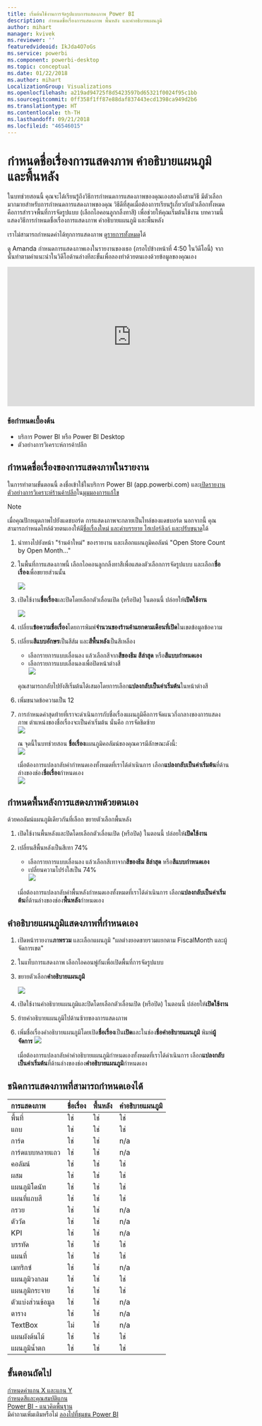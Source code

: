 ```yaml
---
title: เริ่มต้นใช้งานการจัดรูปแบบการแสดงภาพ Power BI
description: กำหนดชื่อเรื่องการแสดงภาพ พื้นหลัง และคำอธิบายแผนภูมิ
author: mihart
manager: kvivek
ms.reviewer: ''
featuredvideoid: IkJda4O7oGs
ms.service: powerbi
ms.component: powerbi-desktop
ms.topic: conceptual
ms.date: 01/22/2018
ms.author: mihart
LocalizationGroup: Visualizations
ms.openlocfilehash: a219ad94725f8d5423597bd65321f0024f95c1bb
ms.sourcegitcommit: 0ff358f1ff87e88daf837443ecd1398ca949d2b6
ms.translationtype: HT
ms.contentlocale: th-TH
ms.lasthandoff: 09/21/2018
ms.locfileid: "46546015"
---
```

# <a name="customize-visualization-titles-legends-and-backgrounds"></a>กำหนดชื่อเรื่องการแสดงภาพ คำอธิบายแผนภูมิ และพื้นหลัง
ในบทช่วยสอนนี้ คุณจะได้เรียนรู้ถึงวิธีการกำหนดการแสดงภาพของคุณเองสองถึงสามวิธี   มีตัวเลือกมากมายสำหรับการกำหนดการแสดงภาพของคุณ วิธีดีที่สุดเมื่อต้องการเรียนรู้เกี่ยวกับตัวเลือกทั้งหมดคือการสำรวจพื้นที่การจัดรูปแบบ (เลือกไอคอนลูกกลิ้งทาสี)  เพื่อช่วยให้คุณเริ่มต้นใช้งาน บทความนี้แสดงวิธีการกำหนดชื่อเรื่องการแสดงภาพ คำอธิบายแผนภูมิ และพื้นหลัง  

เราไม่สามารถกำหนดค่าได้ทุกการแสดงภาพ [ดูรายการทั้งหมด](#list)ได้  

ดู Amanda กำหนดการแสดงภาพเองในรายงานของเธอ (กรอไปข้างหน้าที่ 4:50 ในวิดีโอนี้) จากนั้นทำตามคำแนะนำในวิดีโอด้านล่างทีละขั้นเพื่อลองทำด้วยตนเองด้วยข้อมูลของคุณเอง

<iframe width="560" height="315" src="https://www.youtube.com/embed/IkJda4O7oGs" frameborder="0" allowfullscreen></iframe>

### <a name="prerequisites"></a>ข้อกำหนดเบื้องต้น
- บริการ Power BI หรือ Power BI Desktop
- ตัวอย่างการวิเคราะห์การค้าปลีก

## <a name="customize-visualization-titles-in-reports"></a>กำหนดชื่อเรื่องของการแสดงภาพในรายงาน
ในการทำตามขั้นตอนนี้ ลงชื่อเข้าใช้ในบริการ Power BI (app.powerbi.com) และ[เปิดรายงานตัวอย่างการวิเคราะห์ร้านค้าปลีก](../sample-datasets.md)ใน[มุมมองการแก้ไข](../service-interact-with-a-report-in-editing-view.md)

> [!NOTE]
> เมื่อคุณปักหมุดภาพไปยังแดชบอร์ด การแสดงภาพจะกลายเป็นไทล์ของแดชบอร์ด  นอกจากนี้ คุณสามารถกำหนดไทล์ด้วยตนเองให้มี[ชื่อเรื่องใหม่ และคำบรรยาย ไฮเปอร์ลิงก์ และปรับขนาด](../service-dashboard-edit-tile.md)ได้
> 
> 

1. นำทางไปยังหน้า "ร้านค้าใหม่" ของรายงาน และเลือกแผนภูมิคอลัมน์ "Open Store Count by Open Month..."
2. ในพื้นที่การแสดงภาพนี้ เลือกไอคอนลูกกลิ้งทาสีเพื่อแสดงตัวเลือกการจัดรูปแบบ  และเลือก**ชื่อเรื่อง**เพื่อขยายส่วนนั้น  

   ![](media/power-bi-visualization-customize-title-background-and-legend/power-bi-formatting-menu.png)
3. เปิดใช้งาน**ชื่อเรื่อง**และปิดโดยเลือกตัวเลื่อนเปิด (หรือปิด) ในตอนนี้ ปล่อยให้**เปิดใช้งาน**  

   ![](media/power-bi-visualization-customize-title-background-and-legend/onoffslider.png)
4. เปลี่ยน**ข้อความชื่อเรื่อง**โดยการพิมพ์**จำนวนของร้านค้าแยกตามเดือนที่เปิด**ในเขตข้อมูลข้อความ  
5. เปลี่ยน**สีแบบอักษร**เป็นสีส้ม และ**สีพื้นหลัง**เป็นสีเหลือง

   * เลือกรายการแบบเลื่อนลง แล้วเลือกสีจาก**สีของธีม** **สีล่าสุด** หรือ**สีแบบกำหนดเอง**
   * เลือกรายการแบบเลื่อนลงเพื่อปิดหน้าต่างสี  
     ![](media/power-bi-visualization-customize-title-background-and-legend/customizecolorpicker.png)

   คุณสามารถกลับไปยังสีเริ่มต้นได้เสมอโดยการเลือก**แปลงกลับเป็นค่าเริ่มต้น**ในหน้าต่างสี
6. เพิ่มขนาดข้อความเป็น 12
7. การกำหนดค่าสุดท้ายที่เราจะดำเนินการกับชื่อเรื่องแผนภูมิคือการจัดแนวกึ่งกลางของการแสดงภาพ ตำแหน่งของชื่อเรื่องจะเป็นค่าเริ่มต้น นั่นคือ การจัดชิดซ้าย  
   ![](media/power-bi-visualization-customize-title-background-and-legend/customizealign.png)

    ณ จุดนี้ในบทช่วยสอน **ชื่อเรื่อง**แผนภูมิคอลัมน์ของคุณควรมีลักษณะดังนี้:  
    ![](media/power-bi-visualization-customize-title-background-and-legend/tutorialprogress1.png)

    เมื่อต้องการแปลงกลับค่ากำหนดเองทั้งหมดที่เราได้ดำเนินการ เลือก**แปลงกลับเป็นค่าเริ่มต้น**ที่ด้านล่างของช่อง**ชื่อเรื่อง**กำหนดเอง  
    ![](media/power-bi-visualization-customize-title-background-and-legend/revertall.png)

## <a name="customize-visualization-backgrounds"></a>กำหนดพื้นหลังการแสดงภาพด้วยตนเอง
ด้วยคอลัมน์แผนภูมิเดียวกันที่เลือก ขยายตัวเลือกพื้นหลัง

1. เปิดใช้งานพื้นหลังและปิดโดยเลือกตัวเลื่อนเปิด (หรือปิด) ในตอนนี้ ปล่อยให้**เปิดใช้งาน**
2. เปลี่ยนสีพื้นหลังเป็นสีเทา 74%

   * เลือกรายการแบบเลื่อนลง แล้วเลือกสีเทาจาก**สีของธีม** **สีล่าสุด** หรือ**สีแบบกำหนดเอง**
   * เปลี่ยนความโปร่งใสเป็น 74%   
     ![](media/power-bi-visualization-customize-title-background-and-legend/power-bi-customize-background.png)

   เมื่อต้องการแปลงกลับค่าพื้นหลังกำหนดเองทั้งหมดที่เราได้ดำเนินการ เลือก**แปลงกลับเป็นค่าเริ่มต้น**ที่ด้านล่างของช่อง**พื้นหลัง**กำหนดเอง

## <a name="customize-visualization-legends"></a>คำอธิบายแผนภูมิแสดงภาพที่กำหนดเอง
1. เปิดหน้ารายงาน**ภาพรวม** และเลือกแผนภูมิ "ผลต่างยอดขายรวมแยกตาม FiscalMonth และผู้จัดการเขต"
2. ในแท็บการแสดงภาพ เลือกไอคอนพู่กันเพื่อเปิดพื้นที่การจัดรูปแบบ  
3. ขยายตัวเลือก**คำอธิบายแผนภูมิ**

      ![](media/power-bi-visualization-customize-title-background-and-legend/legend.png)
4. เปิดใช้งานคำอธิบายแผนภูมิและปิดโดยเลือกตัวเลื่อนเปิด (หรือปิด) ในตอนนี้ ปล่อยให้**เปิดใช้งาน**
5. ย้ายคำอธิบายแผนภูมิไปด้านซ้ายของการแสดงภาพ    
6. เพิ่มชื่อเรื่องคำอธิบายแผนภูมิโดยเปิด**ชื่อเรื่อง**เป็น**เปิด**และในช่อง**ชื่อคำอธิบายแผนภูมิ** พิมพ์**ผู้จัดการ**
   ![](media/power-bi-visualization-customize-title-background-and-legend/legend-move.png)

   เมื่อต้องการแปลงกลับค่าคำอธิบายแผนภูมิกำหนดเองทั้งหมดที่เราได้ดำเนินการ เลือก**แปลงกลับเป็นค่าเริ่มต้น**ที่ด้านล่างของช่อง**คำอธิบายแผนภูมิ**กำหนดเอง

<a name="list"></a>

## <a name="visualization-types-that-can-be-customized"></a>ชนิดการแสดงภาพที่สามารถกำหนดเองได้

| การแสดงภาพ | ชื่อเรื่อง | พื้นหลัง | คำอธิบายแผนภูมิ |
|:--- |:--- |:--- |:--- |
| พื้นที่ |ใช่ |ใช่ |ใช่ |
| แถบ |ใช่ |ใช่ |ใช่ |
| การ์ด |ใช่ |ใช่ |n/a |
| การ์ดแบบหลายแถว |ใช่ |ใช่ |n/a |
| คอลัมน์ |ใช่ |ใช่ |ใช่ |
| ผสม |ใช่ |ใช่ |ใช่ |
| แผนภูมิโดนัท |ใช่ |ใช่ |ใช่ |
| แผนที่แถบสี |ใช่ |ใช่ |ใช่ |
| กรวย |ใช่ |ใช่ |n/a |
| ตัววัด |ใช่ |ใช่ |n/a |
| KPI |ใช่ |ใช่ |n/a |
| บรรทัด |ใช่ |ใช่ |ใช่ |
| แผนที่ |ใช่ |ใช่ |ใช่ |
| เมทริกซ์ |ใช่ |ใช่ |n/a |
| แผนภูมิวงกลม |ใช่ |ใช่ |ใช่ |
| แผนภูมิกระจาย |ใช่ |ใช่ |ใช่ |
| ตัวแบ่งส่วนข้อมูล |ใช่ |ใช่ |n/a |
| ตาราง |ใช่ |ใช่ |n/a |
| TextBox |ไม่ |ใช่ |n/a |
| แผนผังต้นไม้ |ใช่ |ใช่ |ใช่ |
| แผนภูมิน้ำตก |ใช่ |ใช่ |ใช่ |

## <a name="next-steps"></a>ขั้นตอนถัดไป
[กำหนดค่าแกน X และแกน Y](power-bi-visualization-customize-x-axis-and-y-axis.md)  
[กำหนดสีและคุณสมบัติแกน](service-getting-started-with-color-formatting-and-axis-properties.md)  
[Power BI - แนวคิดพื้นฐาน](../consumer/end-user-basic-concepts.md)  
มีคำถามเพิ่มเติมหรือไม่ [ลองไปที่ชุมชน Power BI](http://community.powerbi.com/)

